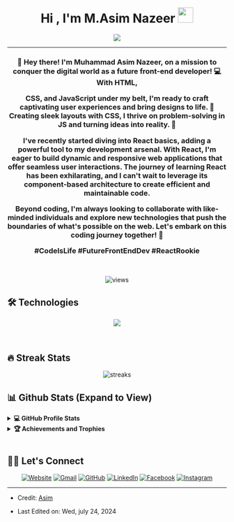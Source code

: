
<h1 align="center">Hi , I'm M.Asim Nazeer <img src="https://media.giphy.com/media/hvRJCLFzcasrR4ia7z/giphy.gif" width="35"></h1>
<p align="center">
  <img src="https://readme-typing-svg.herokuapp.com?lines=Pre+Engineering+Student;front-End+Web+Developer;Software%20Engineer%20Intern;Always%20learning%20new%20things&center=true&width=500&height=50">
</p>
<hr/>
<h3 align="center" >🚀 Hey there! I'm Muhammad Asim Nazeer, on a mission to conquer the digital world as a future front-end developer! 💻 With HTML,
  
  
  CSS, and JavaScript under my belt, I'm ready to craft captivating user experiences and bring designs to life. 🎨 Creating sleek layouts with CSS, I thrive on problem-solving in JS and turning ideas into reality. 🌟 

I've recently started diving into React basics, adding a powerful tool to my development arsenal. With React, I'm eager to build dynamic and responsive web applications that offer seamless user interactions. The journey of learning React has been exhilarating, and I can't wait to leverage its component-based architecture to create efficient and maintainable code.

Beyond coding, I'm always looking to collaborate with like-minded individuals and explore new technologies that push the boundaries of what's possible on the web. Let's embark on this coding journey together! 🌟

#CodeIsLife #FutureFrontEndDev #ReactRookie
</h3>
<br>
<p align="center"><img src="https://komarev.com/ghpvc/?username=asim925&label=Profile%20views&color=0e75b6&style=plastic" alt="views">
 </p>

## 🛠️ Technologies

<p  align="center"><img src='https://skillicons.dev/icons?i=html,css,js,ts,react,cpp,nextjs,vite,nodejs,redux,npm,materialui,tailwind,bootstrap,prisma,vscode,git,github,gitlab,linux,stackoverflow,twitter,instagram,linkedin&theme=dark&perline=6'/></p>


<br/>

## 🔥 Streak Stats
<p align="center"><img src='https://github-readme-streak-stats.herokuapp.com/?user=asim925&theme=radical' alt="streaks"  /></p>



## 📊 Github Stats (Expand to View) 


<details> 
  <summary><b>💻 GitHub Profile Stats</b></summary>
  <br/>
  <p align="center">
    
  <img alt="Asim925's Github Stats" src="https://github-readme-stats.vercel.app/api?username=asim925&show_icons=true&count_private=true&theme=radical&hide_border=true" height="192px"/>

<br/>
  &nbsp;
	<img src="https://github-readme-stats.vercel.app/api/top-langs?username=asim925&show_icons=true&locale=en&layout=compact&theme=radical&hide_border=true" alt="asim925" height="192px"/>
 &nbsp;
	<img src="https://github-profile-summary-cards.vercel.app/api/cards/most-commit-language?username=asim925&theme=radical" alt="asim925" height="192px"/>
 &nbsp;
	<img src="https://github-profile-summary-cards.vercel.app/api/cards/repos-per-language?username=asim925&theme=radical" alt="asim925" height="192px"/>
 &nbsp;
	<img src="https://github-profile-summary-cards.vercel.app/api/cards/profile-details?username=asim925&theme=radical" alt="asim925" height="192px"/>

  <br/>
  <b>Note:</b> Top languages is only a metric of the languages my public code consists of and doesn't reflect experience or skill level.
  </p>
</details>


<details>
  <summary><b>🏆 Achievements and Trophies</b></summary>
  <br/>

  <img src="https://github-profile-trophy.vercel.app/?username=asim925&theme=radical" alt="Asim925's GitHub Trophies" />


  <br/>

</details>

<br/>

## 🙋‍♀️ Let's Connect
<p align="center">
  <a href="https://asim-s-web-odyssey-react-54rovvohi-asim925s-projects.vercel.app/" target="_blank"><img src="https://img.icons8.com/bubbles/50/000000/web.png" alt="Website"/></a>
	<a href="mailto:asimnazeer925@gmail.com" target="_blank"><img src="https://img.icons8.com/bubbles/50/000000/gmail.png" alt="Gmail"/></a>
	<a href="https://github.com/asim925" target="_blank"><img src="https://img.icons8.com/bubbles/50/000000/github.png" alt="GitHub"/></a>
	<a href="https://www.linkedin.com/in/muhammad-asim-nazeer-b30b7a2a4/" target="_blank"><img src="https://img.icons8.com/bubbles/50/000000/linkedin.png" alt="LinkedIn"/></a>
	<a href="https://www.facebook.com/asim.madni.505/" target="_blank"><img src="https://img.icons8.com/bubbles/50/000000/facebook-new.png" alt="Facebook"/></a>
	<a href="https://www.instagram.com/asim__925/" target="_blank"><img src="https://img.icons8.com/bubbles/50/000000/instagram.png" alt="Instagram"/></a>
	
	
</p>

<hr/>

* Credit: [Asim](https://github.com/asim925)
* <p> Last Edited on: Wed, july 24, 2024</p>
